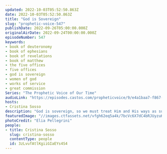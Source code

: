 ```yaml
---
updated: 2022-10-03T05:52:50.863Z
date: 2022-10-03T05:52:50.863Z
title: "God is Sovereign"
slug: "prophetic-voice-547"
publishDate: 2022-09-26T05:00:00.000Z
originalAirDate: 2022-09-24T00:00:00.000Z
episodeNumber: 547
keywords:
- book of deuteronomy
- book of ephesians
- book of revelations
- book of matthew
- the five offices
- five offices
- god is sovereign
- women of god
- works of service
- great commission
Series: "The Prophetic Voice of Our Time"
audioLink: "https://episodes.castos.com/propheticvoice/9/e4a1baa7-f867-4d85-b21d-25262c4d3319/09-24-25-22-The-Prophetic-Voice-of-our-Time-mixdown-.mp3"
hosts:
- Cristina Sosso
description: "God is sovereign, so we must treat Him and His ways as such, putting them above all else and treating them with respect. We must go to Him not only when we are in trouble, but also in times of prosperity. God is sovereign, so we should not question His choices or who He appoints. The five offices are here to prepare God's people for the works of service. Each of our jobs is the great commission, not just a select few. We must go out into the world and make disciples. We must focus on God's works, not putting anything or anyone else above Him; God is sovereign."
featuredImage: "//images.ctfassets.net/vfgh62eq5a4k/7bcVc6X7dC4bRJUyzuKIPV/5a5f210bba9183cf6eff1158cdc558b5/elia-pellegrini-Splyvx-pgtg-unsplash__1_.jpg"
photoCredit: "Elia Pellegrini"
people:
- title: Cristina Sosso
  slug: cristina-sosso
  contentType: people
  id: 3zLvufAtlKgiiGIaEYs4S4
---
```

